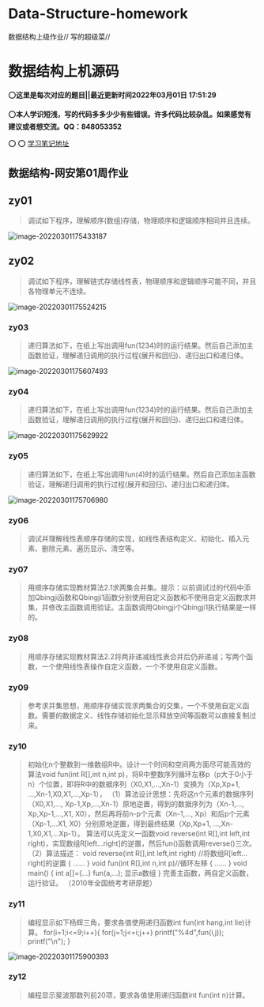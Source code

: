 # Data-Structure-homework
数据结构上级作业// 写的超级菜//
# 数据结构上机源码

:o:**这里是每次对应的题目||最近更新时间2022年03月01日 17:51:29**




:o:**本人学识短浅，写的代码多多少少有些错误。许多代码比较杂乱。如果感觉有建议或者想交流。QQ：848053352**



:o: :o: [学习笔记地址](https://xiaohuang.vip/)





## 数据结构-网安第01周作业

## zy01

> 调试如下程序，理解顺序(数组)存储，物理顺序和逻辑顺序相同并且连续。

![image-20220301175433187](https://gitee.com/youchenjun/webblog/raw/master/image-20220301175433187.png)



## zy02

> 调试如下程序，理解链式存储线性表，物理顺序和逻辑顺序可能不同，并且各物理单元不连续。



![image-20220301175524215](https://gitee.com/youchenjun/webblog/raw/master/image-20220301175524215.png)



### zy03



> 递归算法如下，在纸上写出调用fun(1234)时的运行结果。然后自己添加主函数验证，理解递归调用的执行过程(展开和回归)、递归出口和递归体。

![image-20220301175607493](https://gitee.com/youchenjun/webblog/raw/master/image-20220301175607493.png)



### zy04

>  递归算法如下，在纸上写出调用fun(1234)时的运行结果。然后自己添加主函数验证，理解递归调用的执行过程(展开和回归)、递归出口和递归体。

![image-20220301175629922](https://gitee.com/youchenjun/webblog/raw/master/image-20220301175629922.png)



### zy05



>  递归算法如下，在纸上写出调用fun(4)时的运行结果。然后自己添加主函数验证，理解递归调用的执行过程(展开和回归)、递归出口和递归体。



![image-20220301175706980](https://gitee.com/youchenjun/webblog/raw/master/image-20220301175706980.png)



### zy06



>  调试并理解线性表顺序存储的实现，如线性表结构定义、初始化、插入元素、删除元素、遍历显示、清空等。



### zy07

>  用顺序存储实现教材算法2.1求两集合并集。提示：以前调试过的代码中添加Qbingji函数和Qbingji1函数分别使用自定义函数和不使用自定义函数求并集，并修改主函数调用验证。主函数调用Qbingji个Qbingji1执行结果是一样的。



### zy08

> 用顺序存储实现教材算法2.2将两非递减线性表合并后仍非递减；写两个函数，一个使用线性表操作自定义函数，一个不使用自定义函数。



### zy09

> 参考求并集思想，用顺序存储实现求两集合的交集，一个不使用自定义函数。需要的数据定义、线性存储初始化显示释放空间等函数可以直接复制过来。



### zy10

>初始化n个整数到一维数组R中。设计一个时间和空间两方面尽可能高效的算法void fun(int R[],int n,int p)，将R中整数序列循环左移p（p大于0小于n）个位置，即将R中的数据序列（X0,X1,…,Xn-1）变换为（Xp,Xp+1, …,Xn-1,X0,X1,…,Xp-1），
>（1）算法设计思想：先将这n个元素的数据序列（X0,X1,…, Xp-1,Xp,…,Xn-1）原地逆置，得到的数据序列为（Xn-1,…, Xp,Xp-1,…,X1, X0），然后再将前n-p个元素（Xn-1,…, Xp）和后p个元素（Xp-1,…X1, X0）分别原地逆置，得到最终结果（Xp,Xp+1, …,Xn-1,X0,X1,…Xp-1）。
>算法可以先定义一函数void reverse(int R[],int left,int right)，实现数组R[left…right]的逆置，然后fun()函数调用reverse()三次。
>（2）算法描述：
>void reverse(int R[],int left,int right)
>//将数组R[left…right]的逆置
>{
>......
>}
>void fun(int R[],int n,int p)//循环左移
>{
>......
>}
>void main()
>{
>int a[]={...}
>fun(a,...);
>显示a数组
>}
>完善主函数，两自定义函数，运行验证。
>（2010年全国统考考研原题）



### zy11

> 编程显示如下杨辉三角，要求各值使用递归函数int fun(int hang,int lie)计算。 for(i=1;i<=9;i++){     for(j=1;j<=i;j++)         printf("%4d",fun(i,j));     printf("\n"); }



![image-20220301175900393](https://gitee.com/youchenjun/webblog/raw/master/image-20220301175900393.png)

### zy12

> 编程显示斐波那数列前20项，要求各值使用递归函数int fun(int n)计算。


